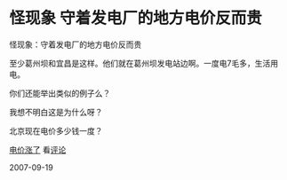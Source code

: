 # 怪现象 守着发电厂的地方电价反而贵

怪现象：守着发电厂的地方电价反而贵

至少葛州坝和宜昌是这样。他们就在葛州坝发电站边啊。一度电7毛多，生活用电。

你们还能举出类似的例子么？

我想不明白这是为什么呀？

北京现在电价多少钱一度？

[电价涨了](http://news.163.com/06/0630/05/2KRF1DUH0001124J.html) 看[评论](http://comment.news.163.com/news_guonei4_bbs/2KRF1DUH0001124J.html)



2007-09-19